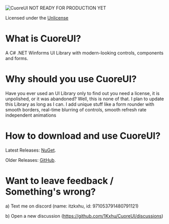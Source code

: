 ![CuoreUI](https://github.com/1Kxhu/CuoreUI/assets/115172127/2118fd57-da6c-42a0-998a-b92f92774646)
NOT READY FOR PRODUCTION YET

Licensed under the [Unlicense](https://github.com/1Kxhu/CuoreUI?tab=Unlicense-1-ov-file#)
# What is CuoreUI?
A C# .NET Winforms UI Library with modern-looking controls, components and forms.

# Why should you use CuoreUI?
Have you ever used an UI Library only to find out you need a license, it is unpolished, or it was abandoned?
Well, this is none of that. I plan to update this Library as long as I can.
I add unique stuff like a form rounder with smooth borders, real-time blurring of controls, smooth refresh rate independent animations

# How to download and use CuoreUI?
Latest Releases: [NuGet](https://www.nuget.org/packages/CuoreUI.Winforms/).

Older Releases: [GitHub](https://github.com/1Kxhu/CuoreUI/releases).

# Want to leave feedback / Something's wrong?
a) Text me on discord (name: itzkxhu, id: 971053791480791121)

b) Open a new discussion (https://github.com/1Kxhu/CuoreUI/discussions)

